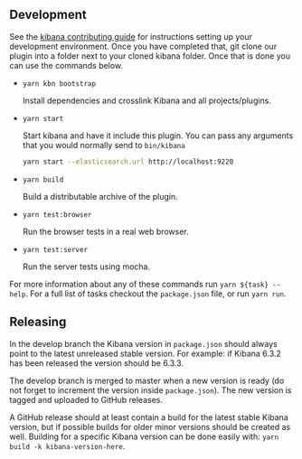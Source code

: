 ## Development

See the [kibana contributing guide](https://github.com/elastic/kibana/blob/master/CONTRIBUTING.md) for instructions setting up your development environment. Once you have completed that, git clone our plugin into a folder next to your cloned kibana folder. Once that is done you can use the commands below.

  - `yarn kbn bootstrap`

    Install dependencies and crosslink Kibana and all projects/plugins.

  - `yarn start`

    Start kibana and have it include this plugin. You can pass any arguments that you would normally send to `bin/kibana`

      ```bash
      yarn start --elasticsearch.url http://localhost:9220
      ```

  - `yarn build`

    Build a distributable archive of the plugin.

  - `yarn test:browser`

    Run the browser tests in a real web browser.

  - `yarn test:server`

    Run the server tests using mocha.

For more information about any of these commands run `yarn ${task} --help`. For a full list of tasks checkout the `package.json` file, or run `yarn run`.

## Releasing

In the develop branch the Kibana version in `package.json` should always point to the latest unreleased stable version. For example: if Kibana 6.3.2 has been released the version should be 6.3.3. 

The develop branch is merged to master when a new version is ready (do not forget to increment the version inside `package.json`). The new version is tagged and uploaded to GitHub releases.

A GitHub release should at least contain a build for the latest stable Kibana version, but if possible builds for older minor versions should be created as well. Building for a specific Kibana version can be done easily with: `yarn build -k kibana-version-here`.
